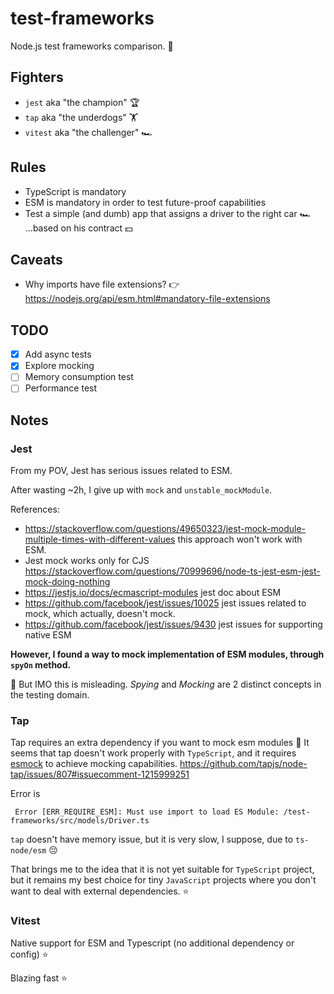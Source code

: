 # test-frameworks

Node.js test frameworks comparison. 🧪

## Fighters
- `jest` aka "the champion" 🏆
- `tap` aka "the underdogs" 🏋️
- `vitest` aka "the challenger" 🏎️

## Rules
- TypeScript is mandatory
- ESM is mandatory in order to test future-proof capabilities
- Test a simple (and dumb) app that assigns a driver to the right car 🏎 ...based on his contract 💵️

## Caveats
- Why imports have file extensions? 👉https://nodejs.org/api/esm.html#mandatory-file-extensions

## TODO
- [x] Add async tests
- [x] Explore mocking
- [ ] Memory consumption test
- [ ] Performance test

## Notes

### Jest
From my POV, Jest has serious issues related to ESM.

After wasting ~2h, I give up with `mock` and `unstable_mockModule`.

References:
- https://stackoverflow.com/questions/49650323/jest-mock-module-multiple-times-with-different-values this approach won't work with ESM.
- Jest mock works only for CJS https://stackoverflow.com/questions/70999696/node-ts-jest-esm-jest-mock-doing-nothing
- https://jestjs.io/docs/ecmascript-modules jest doc about ESM 
- https://github.com/facebook/jest/issues/10025 jest issues related to mock, which actually, doesn't mock.
- https://github.com/facebook/jest/issues/9430 jest issues for supporting native ESM

**However, I found a way to mock implementation of ESM modules, through `spyOn` method.**

🚨 But IMO this is misleading. _Spying_ and _Mocking_ are 2 distinct concepts in the testing domain.

### Tap
Tap requires an extra dependency if you want to mock esm modules 🚨
It seems that tap doesn't work properly with `TypeScript`, and it requires [esmock](https://www.npmjs.com/package/esmock) to achieve mocking capabilities.
https://github.com/tapjs/node-tap/issues/807#issuecomment-1215999251

Error is
```shell
 Error [ERR_REQUIRE_ESM]: Must use import to load ES Module: /test-frameworks/src/models/Driver.ts
```

`tap` doesn't have memory issue, but it is very slow, I suppose, due to `ts-node/esm` 😔

That brings me to the idea that it is not yet suitable for `TypeScript` project,
but it remains my best choice for tiny `JavaScript` projects where you don't want to deal with external dependencies. ⭐️

### Vitest
Native support for ESM and Typescript (no additional dependency or config) ⭐️

Blazing fast ⭐️
